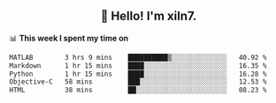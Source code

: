 <h2 align="center">👋 Hello! I'm xiln7.</h2>

📊 **This week I spent my time on**
<!--START_SECTION:waka-->

```txt
MATLAB        3 hrs 9 mins    ██████████▒░░░░░░░░░░░░░░   40.92 %
Markdown      1 hr 15 mins    ████░░░░░░░░░░░░░░░░░░░░░   16.35 %
Python        1 hr 15 mins    ████░░░░░░░░░░░░░░░░░░░░░   16.28 %
Objective-C   58 mins         ███░░░░░░░░░░░░░░░░░░░░░░   12.53 %
HTML          38 mins         ██░░░░░░░░░░░░░░░░░░░░░░░   08.23 %
```

<!--END_SECTION:waka-->


